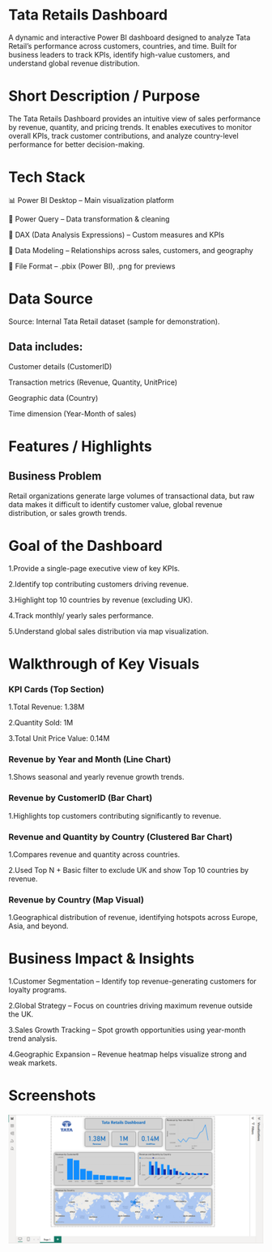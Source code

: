 # Tata Retails Dashboard

A dynamic and interactive Power BI dashboard designed to analyze Tata Retail’s performance across customers, countries, and time. Built for business leaders to track KPIs, identify high-value customers, and understand global revenue distribution.

# Short Description / Purpose

The Tata Retails Dashboard provides an intuitive view of sales performance by revenue, quantity, and pricing trends. It enables executives to monitor overall KPIs, track customer contributions, and analyze country-level performance for better decision-making.

# Tech Stack

📊 Power BI Desktop – Main visualization platform

📂 Power Query – Data transformation & cleaning

🧠 DAX (Data Analysis Expressions) – Custom measures and KPIs

📝 Data Modeling – Relationships across sales, customers, and geography

📁 File Format – .pbix (Power BI), .png for previews


# Data Source
Source: Internal Tata Retail dataset (sample for demonstration).

## Data includes:

Customer details (CustomerID)

Transaction metrics (Revenue, Quantity, UnitPrice)

Geographic data (Country)

Time dimension (Year-Month of sales)

# Features / Highlights

## Business Problem

Retail organizations generate large volumes of transactional data, but raw data makes it difficult to identify customer value, global revenue distribution, or sales growth trends.

# Goal of the Dashboard

1.Provide a single-page executive view of key KPIs.

2.Identify top contributing customers driving revenue.

3.Highlight top 10 countries by revenue (excluding UK).

4.Track monthly/ yearly sales performance.

5.Understand global sales distribution via map visualization.

# Walkthrough of Key Visuals

### KPI Cards (Top Section)

1.Total Revenue: 1.38M

2.Quantity Sold: 1M

3.Total Unit Price Value: 0.14M

### Revenue by Year and Month (Line Chart)

1.Shows seasonal and yearly revenue growth trends.

### Revenue by CustomerID (Bar Chart)

1.Highlights top customers contributing significantly to revenue.

### Revenue and Quantity by Country (Clustered Bar Chart)

1.Compares revenue and quantity across countries.

2.Used Top N + Basic filter to exclude UK and show Top 10 countries by revenue.

### Revenue by Country (Map Visual)

1.Geographical distribution of revenue, identifying hotspots across Europe, Asia, and beyond.

# Business Impact & Insights

1.Customer Segmentation – Identify top revenue-generating customers for loyalty programs.

2.Global Strategy – Focus on countries driving maximum revenue outside the UK.

3.Sales Growth Tracking – Spot growth opportunities using year-month trend analysis.

4.Geographic Expansion – Revenue heatmap helps visualize strong and weak markets.

# Screenshots
![Dashboard](https://github.com/joelvm04/Tata_Retails_Dashboard/blob/main/Tata_retails.png)
